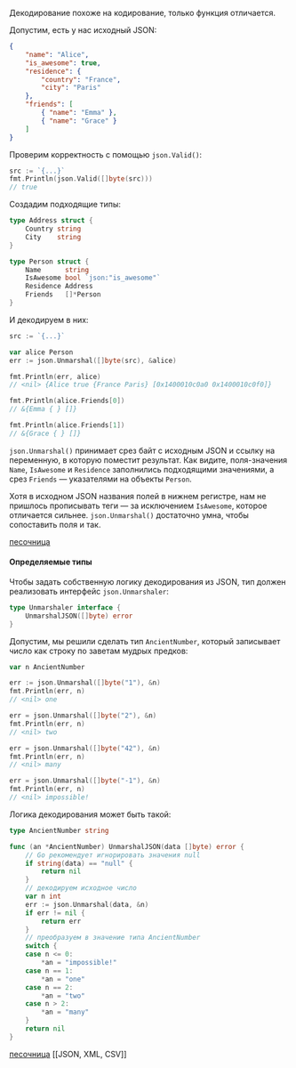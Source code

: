 Декодирование похоже на кодирование, только функция отличается.

Допустим, есть у нас исходный JSON:

```json
{
    "name": "Alice",
    "is_awesome": true,
    "residence": {
        "country": "France",
        "city": "Paris"
    },
    "friends": [
        { "name": "Emma" },
        { "name": "Grace" }
    ]
}
```

Проверим корректность с помощью `json.Valid()`:

```go
src := `{...}`
fmt.Println(json.Valid([]byte(src)))
// true
```

Создадим подходящие типы:

```go
type Address struct {
    Country string
    City    string
}

type Person struct {
    Name      string
    IsAwesome bool `json:"is_awesome"`
    Residence Address
    Friends   []*Person
}
```

И декодируем в них:

```go
src := `{...}`

var alice Person
err := json.Unmarshal([]byte(src), &alice)

fmt.Println(err, alice)
// <nil> {Alice true {France Paris} [0x1400010c0a0 0x1400010c0f0]}

fmt.Println(alice.Friends[0])
// &{Emma { } []}

fmt.Println(alice.Friends[1])
// &{Grace { } []}
```

`json.Unmarshal()` принимает срез байт с исходным JSON и ссылку на переменную, в которую поместит результат. Как видите, поля-значения `Name`, `IsAwesome` и `Residence` заполнились подходящими значениями, а срез `Friends` — указателями на объекты `Person`.

Хотя в исходном JSON названия полей в нижнем регистре, нам не пришлось прописывать теги — за исключением `IsAwesome`, которое отличается сильнее. `json.Unmarshal()` достаточно умна, чтобы сопоставить поля и так.

[песочница](https://go.dev/play/p/vOr9Q2ArdlC)

#### Определяемые типы

Чтобы задать собственную логику декодирования из JSON, тип должен реализовать интерфейс `json.Unmarshaler`:

```go
type Unmarshaler interface {
    UnmarshalJSON([]byte) error
}
```

Допустим, мы решили сделать тип `AncientNumber`, который записывает число как строку по заветам мудрых предков:

```go
var n AncientNumber

err := json.Unmarshal([]byte("1"), &n)
fmt.Println(err, n)
// <nil> one

err = json.Unmarshal([]byte("2"), &n)
fmt.Println(err, n)
// <nil> two

err = json.Unmarshal([]byte("42"), &n)
fmt.Println(err, n)
// <nil> many

err = json.Unmarshal([]byte("-1"), &n)
fmt.Println(err, n)
// <nil> impossible!
```

Логика декодирования может быть такой: 

```go
type AncientNumber string

func (an *AncientNumber) UnmarshalJSON(data []byte) error {
    // Go рекомендует игнорировать значения null
    if string(data) == "null" {
        return nil
    }
    // декодируем исходное число
    var n int
    err := json.Unmarshal(data, &n)
    if err != nil {
        return err
    }
    // преобразуем в значение типа AncientNumber
    switch {
    case n <= 0:
        *an = "impossible!"
    case n == 1:
        *an = "one"
    case n == 2:
        *an = "two"
    case n > 2:
        *an = "many"
    }
    return nil
}
```

[песочница](https://go.dev/play/p/BXP3yNEXHlU)
[[JSON, XML, CSV]]